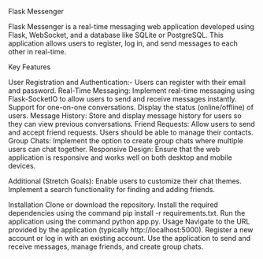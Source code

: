 Flask Messenger

Flask Messenger is a real-time messaging web application developed using Flask, WebSocket, and a database like SQLite or PostgreSQL. This application allows users to register, log in, and send messages to each other in real-time.

Key Features

User Registration and Authentication:- Users can register with their email and password.
Real-Time Messaging: Implement real-time messaging using Flask-SocketIO to allow users to send and receive messages instantly.
Support for one-on-one conversations.
Display the status (online/offline) of users.
Message History: Store and display message history for users so they can view previous conversations.
Friend Requests: Allow users to send and accept friend requests. Users should be able to manage their contacts.
Group Chats: Implement the option to create group chats where multiple users can chat together.
Responsive Design: Ensure that the web application is responsive and works well on both desktop and mobile devices.

Additional (Stretch Goals):
Enable users to customize their chat themes.
Implement a search functionality for finding and adding friends.

Installation
Clone or download the repository.
Install the required dependencies using the command pip install -r requirements.txt.
Run the application using the command python app.py.
Usage
Navigate to the URL provided by the application (typically http://localhost:5000).
Register a new account or log in with an existing account.
Use the application to send and receive messages, manage friends, and create group chats.